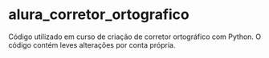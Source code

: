 # alura_corretor_ortografico
Código utilizado em curso de criação de corretor ortográfico com Python. O código contém leves alterações por conta própria.

